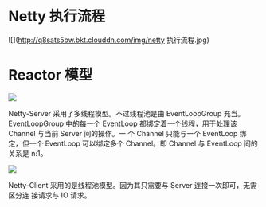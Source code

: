 # Netty 执行流程

![](http://q8sats5bw.bkt.clouddn.com/img/netty 执行流程.jpg)

# Reactor 模型

![](http://q8sats5bw.bkt.clouddn.com/img/image-20200425114523211.png)

Netty-Server 采用了多线程模型。不过线程池是由 EventLoopGroup 充当。EventLoopGroup
中的每一个 EventLoop 都绑定着一个线程，用于处理该 Channel 与当前 Server 间的操作。一
个 Channel 只能与一个 EventLoop 绑定，但一个 EventLoop 可以绑定多个 Channel。即 Channel
与 EventLoop 间的关系是 n:1。  

![](http://q8sats5bw.bkt.clouddn.com/img/image-20200425114658026.png)

Netty-Client 采用的是线程池模型。因为其只需要与 Server 连接一次即可，无需区分连
接请求与 IO 请求。  